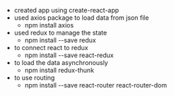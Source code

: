 * created app using create-react-app
* used axios package to load data from json file
  - npm install axios
* used redux to manage the state
  - npm install --save redux
* to connect react to redux 
  - npm install --save react-redux
* to load the data asynchronously
  - npm install redux-thunk
* to use routing 
  - npm install --save react-router react-router-dom
